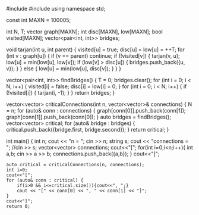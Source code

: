 #include <iostream>
#include <vector>
using namespace std;

const int MAXN = 100005;

int N, T;
vector<int> graph[MAXN];
int disc[MAXN], low[MAXN];
bool visited[MAXN];
vector<pair<int, int>> bridges;

void tarjan(int u, int parent) {
    visited[u] = true;
    disc[u] = low[u] = ++T;
    for (int v : graph[u]) {
        if (v == parent) continue;
        if (!visited[v]) {
            tarjan(v, u);
            low[u] = min(low[u], low[v]);
            if (low[v] > disc[u]) {
                bridges.push_back({u, v});
            }
        } else {
            low[u] = min(low[u], disc[v]);
        }
    }
}

vector<pair<int, int>> findBridges() {
    T = 0;
    bridges.clear();
    for (int i = 0; i < N; i++) {
        visited[i] = false;
        disc[i] = low[i] = 0;
    }
    for (int i = 0; i < N; i++) {
        if (!visited[i]) {
            tarjan(i, -1);
        }
    }
    return bridges;
}

vector<vector<int>> criticalConnections(int n, vector<vector<int>>& connections) {
    N = n;
    for (auto& conn : connections) {
        graph[conn[0]].push_back(conn[1]);
        graph[conn[1]].push_back(conn[0]);
    }
    auto bridges = findBridges();
    vector<vector<int>> critical;
    for (auto& bridge : bridges) {
        critical.push_back({bridge.first, bridge.second});
    }
    return critical;
}

int main() {
    int n;
    cout << "n = ";
    cin >> n;
    string s;
    cout << "connections = ";
    //cin >> s;
    vector<vector<int>> connections;
    cout<<"[";
    for(int i=0;i<n;i++){
        int a,b;
        cin >> a >> b;
        connections.push_back({a,b});
    }
    cout<<"]";
    
    auto critical = criticalConnections(n, connections);
    int i=0;
    cout<<"[";
    for (auto& conn : critical) {
        if(i>0 && i<=critical.size()){cout<<", ";}
        cout << "[" << conn[0] << ", " << conn[1] << "]";
    }
    cout<<"]";
    return 0;
